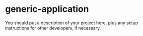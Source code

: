 # generic-application

You should put a description of your project here, plus any setup instructions for other developers, if necessary.